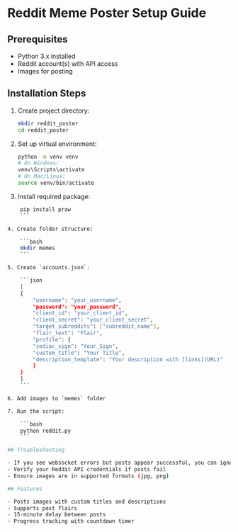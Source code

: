 # Reddit Meme Poster Setup Guide

## Prerequisites

- Python 3.x installed
- Reddit account(s) with API access
- Images for posting

## Installation Steps

1. Create project directory:

   ```bash
   mkdir reddit_poster
   cd reddit_poster
   ```

2. Set up virtual environment:

   ```bash
   python -m venv venv
   # On Windows:
   venv\Scripts\activate
   # On Mac/Linux:
   source venv/bin/activate
   ```

3. Install required package:

````bash
    pip install praw
    ```

4. Create folder structure:

    ```bash
    mkdir memes
    ```

5. Create `accounts.json`:

    ```json
    [
    {
        "username": "your_username",
        "password": "your_password",
        "client_id": "your_client_id",
        "client_secret": "your_client_secret",
        "target_subreddits": ["subreddit_name"],
        "flair_text": "Flair",
        "profile": {
        "zodiac_sign": "Your_Sign",
        "custom_title": "Your Title",
        "description_template": "Your description with [links](URL)"
        }
    }
    ]
    ```

6. Add images to `memes` folder

7. Run the script:

    ```bash
    python reddit.py
    ```

## Troubleshooting

- If you see websocket errors but posts appear successful, you can ignore these warnings
- Verify your Reddit API credentials if posts fail
- Ensure images are in supported formats (jpg, png)

## Features

- Posts images with custom titles and descriptions
- Supports post flairs
- 15-minute delay between posts
- Progress tracking with countdown timer
````
